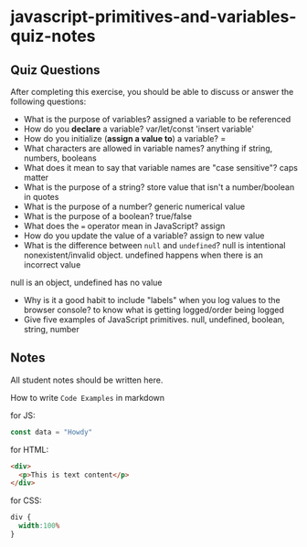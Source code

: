 # javascript-primitives-and-variables-quiz-notes

## Quiz Questions

After completing this exercise, you should be able to discuss or answer the following questions:

- What is the purpose of variables?
assigned a variable to be referenced
- How do you **declare** a variable?
var/let/const 'insert variable'
- How do you initialize (**assign a value to**) a variable?
=
- What characters are allowed in variable names?
anything if string, numbers, booleans
- What does it mean to say that variable names are "case sensitive"?
caps matter
- What is the purpose of a string?
store value that isn't a number/boolean in quotes
- What is the purpose of a number?
generic numerical value
- What is the purpose of a boolean?
true/false
- What does the `=` operator mean in JavaScript?
assign
- How do you update the value of a variable?
assign to new value
- What is the difference between `null` and `undefined`?
null is intentional nonexistent/invalid object. undefined happens when there is an incorrect value

null is an object, undefined has no value
- Why is it a good habit to include "labels" when you log values to the browser console?
to know what is getting logged/order being logged
- Give five examples of JavaScript primitives.
null, undefined, boolean, string, number
## Notes

All student notes should be written here.


How to write `Code Examples` in markdown

for JS:
```javascript
const data = "Howdy"
```

for HTML:
```html
<div>
  <p>This is text content</p>
</div>
```

for CSS:
```css
div {
  width:100%
}
```
